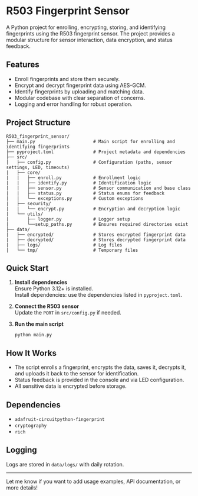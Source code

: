 # R503 Fingerprint Sensor

A Python project for enrolling, encrypting, storing, and identifying fingerprints using the R503 fingerprint sensor. The project provides a modular structure for sensor interaction, data encryption, and status feedback.

## Features

- Enroll fingerprints and store them securely.
- Encrypt and decrypt fingerprint data using AES-GCM.
- Identify fingerprints by uploading and matching data.
- Modular codebase with clear separation of concerns.
- Logging and error handling for robust operation.

## Project Structure

```text
R503_fingerprint_sensor/
├── main.py                      # Main script for enrolling and identifying fingerprints
├── pyproject.toml               # Project metadata and dependencies
├── src/
|	├── config.py                # Configuration (paths, sensor settings, LED, timeouts)
|	├── core/
|	|	├── enroll.py            # Enrollment logic
|	|	├── identify.py          # Identification logic
|	|	├── sensor.py            # Sensor communication and base class
|	|	├── status.py            # Status enums for feedback
|	|	└── exceptions.py        # Custom exceptions
|	├── security/
|	|	└── encrypt.py           # Encryption and decryption logic
|	└── utils/
|		├── logger.py            # Logger setup
|		└──setup_paths.py        # Ensures required directories exist
├── data/
|	├── encrypted/               # Stores encrypted fingerprint data
|	├── decrypted/               # Stores decrypted fingerprint data
|	├── logs/                    # Log files
|	└── tmp/                     # Temporary files
```

## Quick Start

1. **Install dependencies**  
	 Ensure Python 3.12+ is installed.  
	 Install dependencies:
        use the dependencies listed in `pyproject.toml`.

2. **Connect the R503 sensor**  
	 Update the `PORT` in `src/config.py` if needed.

3. **Run the main script**  
	 ```
	 python main.py
	 ```

## How It Works

- The script enrolls a fingerprint, encrypts the data, saves it, decrypts it, and uploads it back to the sensor for identification.
- Status feedback is provided in the console and via LED configuration.
- All sensitive data is encrypted before storage.

## Dependencies

- `adafruit-circuitpython-fingerprint`
- `cryptography`
- `rich`

## Logging

Logs are stored in `data/logs/` with daily rotation.

---

Let me know if you want to add usage examples, API documentation, or more details!
